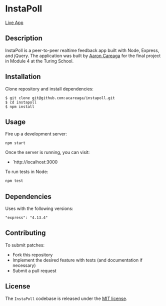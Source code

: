 # InstaPoll

[Live App](https://insta-poll.herokuapp.com)

## Description

InstaPoll is a peer-to-peer realtime feedback app built with Node, Express, and jQuery. The application was built by [Aaron Careaga](https://twitter.com/aaroncareaga) for the final project in Module 4 at the Turing School.

## Installation

Clone repository and install dependencies:

```
$ git clone git@github.com:acareaga/instapoll.git
$ cd instapoll
$ npm install
```

## Usage

Fire up a development server:

```
npm start
```

Once the server is running, you can visit:

* `http://localhost:3000

To run tests in Node:

```js
npm test
```
## Dependencies

Uses with the following versions:

```
"express": "4.13.4"
```

## Contributing

To submit patches:
* Fork this repository
* Implement the desired feature with tests (and documentation if necessary)
* Submit a pull request

## License

The `InstaPoll` codebase is released under the [MIT license](https://opensource.org/licenses/MIT).
